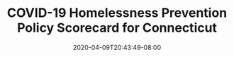 ---
title: "COVID-19 Homelessness Prevention Policy Scorecard for Connecticut"
date: 2020-04-09T20:43:49-08:00
layout: single
type: covid-policy-rankings
state_abbrev: ct # use state abbreviation.
state_title: Connecticut
photoCredit:
hasSubnav: true
socialDescription: COVID-19 Homelessness Prevention Policy Scorecard for Connecticut
description: See how Connecticut ranks in our nationwide scorecard of homelessness prevention policies in response to COVID-19.
url: /covid-policy-rankings/ct
aliases:
    - /covid-policy-rankings/ct
    - /covid-policy-rankings/connecticut
    - /es/covid-policy-rankings/ct
    - /es/covid-policy-rankings/connecticut
---